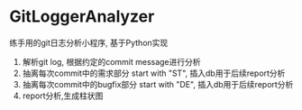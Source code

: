 # GitLoggerAnalyzer
练手用的git日志分析小程序, 基于Python实现
1. 解析git log, 根据约定的commit message进行分析
2. 抽离每次commit中的需求部分 start with "ST", 插入db用于后续report分析
3. 抽离每次commit中的bugfix部分 start with "DE", 插入db用于后续report分析
4. report分析,生成柱状图
